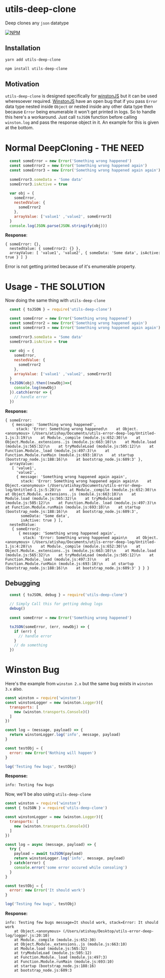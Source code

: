 # utils-deep-clone
Deep clones any `json` datatype

[![NPM](https://nodei.co/npm/utils-deep-clone.png?mini=true)](https://nodei.co/npm/utils-deep-clone/)

## Installation

``` bash
yarn add utils-deep-clone
```

``` bash
npm install utils-deep-clone
```

## Motivation

`utils-deep-clone` is designed specifically for [winstonJS](https://github.com/winstonjs/winston/) but it can be used wheresoever required. [WinstonJS](https://github.com/winstonjs/winston/) have an open bug that if you pass `Error` data type nested inside `Object` or nested inside any other data type then because `Error` being enumerable it won't get printed in logs. So to handle this here's a workaround. Just call `toJSON` function before calling `winston.log` and pass the response object in it. An example for this is given at the bottom.


# Normal DeepCloning - THE NEED

```javascript
  const someError = new Error('Something wrong happened')
  const someError2 = new Error('Something wrong happened again')
  const someError3 = new Error('Something wrong happened again again')
  
  someError3.someData = 'Some data'
  someError3.isActive = true
  
  var obj = {
    someError,
    nestedValue: {
      someError2
    },
    arrayValue: ['value1' ,'value2', someError3]
  }
  console.log(JSON.parse(JSON.stringify(obj)))
```

**Response**:
```
{ someError: {},
  nestedValue: { someError2: {} },
  arrayValue: [ 'value1', 'value2', { someData: 'Some data', isActive: true } ] }
```

Error is not getting printed because of it's enumerable property.

# Usage - THE SOLUTION

Now doing the same thing with `utils-deep-clone`

```javascript
  const { toJSON } = require('utils-deep-clone')

  const someError = new Error('Something wrong happened')
  const someError2 = new Error('Something wrong happened again')
  const someError3 = new Error('Something wrong happened again again')
  
  someError3.someData = 'Some data'
  someError3.isActive = true
  
  var obj = {
    someError,
    nestedValue: {
      someError2
    },
    arrayValue: ['value1' ,'value2', someError3]
  }
  toJSON(obj).then((newObj)=>{
    console.log(newObj)
  }).catch(error => {
    // handle error
  })
```

**Response:**
```
{ someError: 
   { message: 'Something wrong happened',
     stack: 'Error: Something wrong happened\n    at Object.<anonymous> (/Users/atishay/Documents/utils-error-deep-log/Untitled-1.js:3:19)\n    at Module._compile (module.js:652:30)\n    at Object.Module._extensions..js (module.js:663:10)\n    at Module.load (module.js:565:32)\n    at tryModuleLoad (module.js:505:12)\n    at Function.Module._load (module.js:497:3)\n    at Function.Module.runMain (module.js:693:10)\n    at startup (bootstrap_node.js:188:16)\n    at bootstrap_node.js:609:3' },
  arrayValue: 
   [ 'value1',
     'value2',
     { message: 'Something wrong happened again again',
       stack: 'Error: Something wrong happened again again\n    at Object.<anonymous> (/Users/atishay/Documents/utils-error-deep-log/Untitled-1.js:5:20)\n    at Module._compile (module.js:652:30)\n    at Object.Module._extensions..js (module.js:663:10)\n    at Module.load (module.js:565:32)\n    at tryModuleLoad (module.js:505:12)\n    at Function.Module._load (module.js:497:3)\n    at Function.Module.runMain (module.js:693:10)\n    at startup (bootstrap_node.js:188:16)\n    at bootstrap_node.js:609:3',
       someData: 'Some data',
       isActive: true } ],
  nestedValue: 
   { someError2: 
      { message: 'Something wrong happened again',
        stack: 'Error: Something wrong happened again\n    at Object.<anonymous> (/Users/atishay/Documents/utils-error-deep-log/Untitled-1.js:4:20)\n    at Module._compile (module.js:652:30)\n    at Object.Module._extensions..js (module.js:663:10)\n    at Module.load (module.js:565:32)\n    at tryModuleLoad (module.js:505:12)\n    at Function.Module._load (module.js:497:3)\n    at Function.Module.runMain (module.js:693:10)\n    at startup (bootstrap_node.js:188:16)\n    at bootstrap_node.js:609:3' } } }
```


## Debugging

```javascript
  const { toJSON, debug } = require('utils-deep-clone')
  
  // Simply Call this for getting debug logs
  debug()
  
  const someError = new Error('Something wrong happened')

  toJSON(someError, (err, newObj) => {
    if (err) {
      // handle error
    }
    // do something
  })
```


# Winston Bug

Here's the example from `winston 2.x` but the same bug exists in `winston 3.x` also.

```javascript
const winston = require('winston')
const winstonLogger = new (winston.Logger)({
  transports: [
    new (winston.transports.Console)()
  ]
})

const log = (message, payload) => {
  return winstonLogger.log('info', message, payload)
}

const testObj = {
  error: new Error('Nothing will happen')
}

log('Testing few bugs', testObj)

```

**Response:**
```
info: Testing few bugs
```


Now, we'll be also using `utils-deep-clone`

```javascript
const winston = require('winston')
const { toJSON } = require('utils-deep-clone')

const winstonLogger = new (winston.Logger)({
  transports: [
    new (winston.transports.Console)()
  ]
})

const log = async (message, payload) => {
  try {
    payload = await toJSON(payload)
    return winstonLogger.log('info', message, payload)
  } catch(error) {
    console.error('some error occured while consoling')
  }
}

const testObj = {
  error: new Error('It should work')
}

log('Testing few bugs', testObj)

```


**Response:**
```
info: Testing few bugs message=It should work, stack=Error: It should work
    at Object.<anonymous> (/Users/atishay/Desktop/utils-error-deep-log/logger.js:20:10)
    at Module._compile (module.js:652:30)
    at Object.Module._extensions..js (module.js:663:10)
    at Module.load (module.js:565:32)
    at tryModuleLoad (module.js:505:12)
    at Function.Module._load (module.js:497:3)
    at Function.Module.runMain (module.js:693:10)
    at startup (bootstrap_node.js:188:16)
    at bootstrap_node.js:609:3
```
